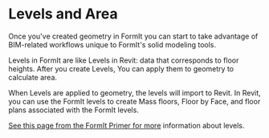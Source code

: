# Levels and Area

Once you've created geometry in FormIt you can start to take advantage of BIM-related workflows unique to FormIt's solid modeling tools.

Levels in FormIt are like Levels in Revit: data that corresponds to floor heights. After you create Levels, You can apply them to geometry to calculate area.

When Levels are applied to geometry, the levels will import to Revit. In Revit, you can use the FormIt levels to create Mass floors, Floor by Face, and floor plans associated with the FormIt levels.

[See this page from the FormIt Primer for more](../building-the-farnsworth-house/adding-floors-with-levels.md) information about levels.

